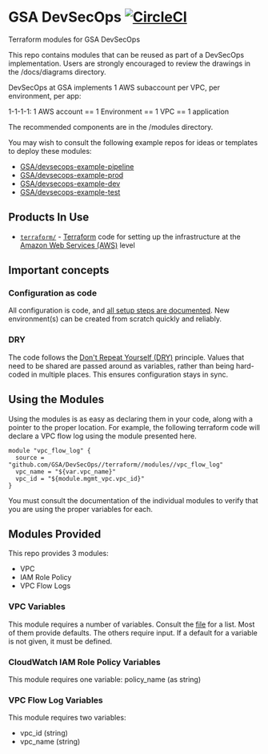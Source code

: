 # GSA DevSecOps [![CircleCI](https://circleci.com/gh/GSA/DevSecOps.svg?style=svg)](https://circleci.com/gh/GSA/DevSecOps)

Terraform modules for GSA DevSecOps

This repo contains modules that can be reused as part of a DevSecOps implementation. Users are strongly encouraged to review the drawings in the /docs/diagrams directory.

DevSecOps at GSA implements 1 AWS subaccount per VPC, per environment, per app:

1-1-1-1:
1 AWS account == 1 Environment == 1 VPC == 1 application

The recommended components are in the /modules directory.

You may wish to consult the following example repos for ideas or templates to deploy these modules:

* [GSA/devsecops-example-pipeline](https://github.com/GSA/devsecops-example-pipeline)
* [GSA/devsecops-example-prod](https://github.com/GSA/devsecops-example-prod)
* [GSA/devsecops-example-dev](https://github.com/GSA/devsecops-example-dev)
* [GSA/devsecops-example-test](https://github.com/GSA/devsecops-example-test)

## Products In Use

* [`terraform/`](terraform/) - [Terraform](https://www.terraform.io/) code for setting up the infrastructure at the [Amazon Web Services (AWS)](https://aws.amazon.com/) level

## Important concepts

### Configuration as code

All configuration is code, and [all setup steps are documented](#setup). New environment(s) can be created from scratch quickly and reliably.

### DRY

The code follows the [Don't Repeat Yourself (DRY)](https://en.wikipedia.org/wiki/Don%27t_repeat_yourself) principle. Values that need to be shared are passed around as variables, rather than being hard-coded in multiple places. This ensures configuration stays in sync.

## Using the Modules

Using the modules is as easy as declaring them in your code, along with a pointer to the proper location. For example, the following terraform code will declare a VPC flow log using the module presented here.

```hcl
module "vpc_flow_log" {
  source = "github.com/GSA/DevSecOps//terraform//modules//vpc_flow_log"
  vpc_name = "${var.vpc_name}"
  vpc_id = "${module.mgmt_vpc.vpc_id}"
}
```

You must consult the documentation of the individual modules to verify that you are using the proper variables for each.

## Modules Provided

This repo provides 3 modules:

* VPC
* IAM Role Policy
* VPC Flow Logs

### VPC Variables

This module requires a number of variables. Consult the [file](https://github.com/GSA/DevSecOps/blob/master/terraform/modules/vpc/variables.tf) for a list. Most of them provide defaults. The others require input. If a default for a variable is not given, it must be defined.

### CloudWatch IAM Role Policy Variables

This module requires one variable: policy_name (as string)

### VPC Flow Log Variables

This module requires two variables:

* vpc_id (string)
* vpc_name (string)